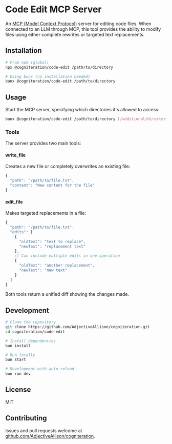 # Code Edit MCP Server

An [MCP (Model Context Protocol)](https://modelcontextprotocol.io/) server for editing code files. When connected to an LLM through MCP, this tool provides the ability to modify files using either complete rewrites or targeted text replacements.

## Installation

```bash
# From npm (global)
npx @cogniteration/code-edit /path/to/directory

# Using bunx (no installation needed)
bunx @cogniteration/code-edit /path/to/directory
```

## Usage

Start the MCP server, specifying which directories it's allowed to access:

```bash
bunx @cogniteration/code-edit /path/to/directory [/additional/directories...]
```

### Tools

The server provides two main tools:

#### write_file
Creates a new file or completely overwrites an existing file:
```typescript
{
  "path": "/path/to/file.txt",
  "content": "New content for the file"
}
```

#### edit_file
Makes targeted replacements in a file:
```typescript
{
  "path": "/path/to/file.txt",
  "edits": [
    {
      "oldText": "text to replace",
      "newText": "replacement text"
    },
    // Can include multiple edits in one operation
    {
      "oldText": "another replacement",
      "newText": "new text"
    }
  ]
}
```

Both tools return a unified diff showing the changes made.

## Development

```bash
# Clone the repository
git clone https://github.com/AdjectiveAllison/cogniteration.git
cd cogniteration/code-edit

# Install dependencies
bun install

# Run locally
bun start

# Development with auto-reload
bun run dev
```

## License

MIT

## Contributing

Issues and pull requests welcome at [github.com/AdjectiveAllison/cogniteration](https://github.com/AdjectiveAllison/cogniteration).